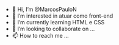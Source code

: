 - 👋 Hi, I’m @MarcosPauloN
- 👀 I’m interested in  atuar como front-end
- 🌱 I’m currently learning  HTML e CSS
- 💞️ I’m looking to collaborate on ...
- 📫 How to reach me ...

<!---
MarcosPauloN/MarcosPauloN is a ✨ special ✨ repository because its `README.md` (this file) appears on your GitHub profile.
You can click the Preview link to take a look at your changes.
--->
